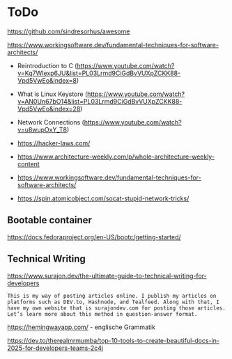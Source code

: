 # ToDo

https://github.com/sindresorhus/awesome


https://www.workingsoftware.dev/fundamental-techniques-for-software-architects/

* Reintroduction to C (https://www.youtube.com/watch?v=Kq7WIexp6JU&list=PL03Lrmd9CiGdBvVUXpZCKK88-Vpd5VwEo&index=8)
* What is Linux Keystore (https://www.youtube.com/watch?v=AN0Un67bO14&list=PL03Lrmd9CiGdBvVUXpZCKK88-Vpd5VwEo&index=28)
* Network Connections (https://www.youtube.com/watch?v=u8wupOxY_T8)



* https://hacker-laws.com/
* https://www.architecture-weekly.com/p/whole-architecture-weekly-content

* https://www.workingsoftware.dev/fundamental-techniques-for-software-architects/

* https://spin.atomicobject.com/socat-stupid-network-tricks/

## Bootable container

https://docs.fedoraproject.org/en-US/bootc/getting-started/


## Technical Writing
https://www.surajon.dev/the-ultimate-guide-to-technical-writing-for-developers

    This is my way of posting articles online. I publish my articles on platforms such as DEV.to, Hashnode, and Tealfeed. Along with that, I have my own website that is surajondev.com for posting those articles. Let’s learn more about this method in question-answer format.


https://hemingwayapp.com/  - englische Grammatik

https://dev.to/therealmrmumba/top-10-tools-to-create-beautiful-docs-in-2025-for-developers-teams-2c4j
